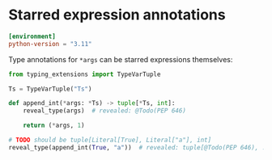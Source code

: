 # Starred expression annotations

```toml
[environment]
python-version = "3.11"
```

Type annotations for `*args` can be starred expressions themselves:

```py
from typing_extensions import TypeVarTuple

Ts = TypeVarTuple("Ts")

def append_int(*args: *Ts) -> tuple[*Ts, int]:
    reveal_type(args)  # revealed: @Todo(PEP 646)

    return (*args, 1)

# TODO should be tuple[Literal[True], Literal["a"], int]
reveal_type(append_int(True, "a"))  # revealed: tuple[@Todo(PEP 646), ...]
```
